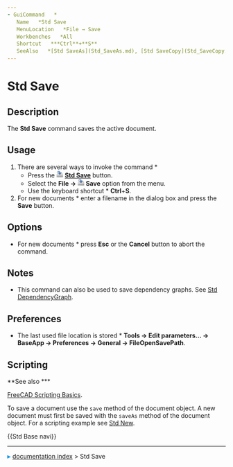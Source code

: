 ```yaml
---
- GuiCommand   *
   Name   *Std Save
   MenuLocation   *File → Save
   Workbenches   *All
   Shortcut   ***Ctrl**+**S**
   SeeAlso   *[Std SaveAs](Std_SaveAs.md), [Std SaveCopy](Std_SaveCopy.md), [Std SaveAll](Std_SaveAll.md)
---
```


# Std Save

## Description

The **Std Save** command saves the active document.

## Usage

1.  There are several ways to invoke the command   *
    -   Press the **<img src="images/Std_Save.svg" width=16px> [Std Save](Std_Save.md)** button.
    -   Select the **File → <img src="images/Std_Save.svg" width=16px> Save** option from the menu.
    -   Use the keyboard shortcut   * **Ctrl**+**S**.
2.  For new documents   * enter a filename in the dialog box and press the **Save** button.

## Options

-   For new documents   * press **Esc** or the **Cancel** button to abort the command.

## Notes

-   This command can also be used to save dependency graphs. See [Std DependencyGraph](Std_DependencyGraph.md).

## Preferences

-   The last used file location is stored   * **Tools → Edit parameters... → BaseApp → Preferences → General → FileOpenSavePath**.

## Scripting


**See also   ***

[FreeCAD Scripting Basics](FreeCAD_Scripting_Basics.md).

To save a document use the `save` method of the document object. A new document must first be saved with the `saveAs` method of the document object. For a scripting example see [Std New](Std_New.md).




 {{Std Base navi}}



---
![](images/Right_arrow.png) [documentation index](../README.md) > Std Save
